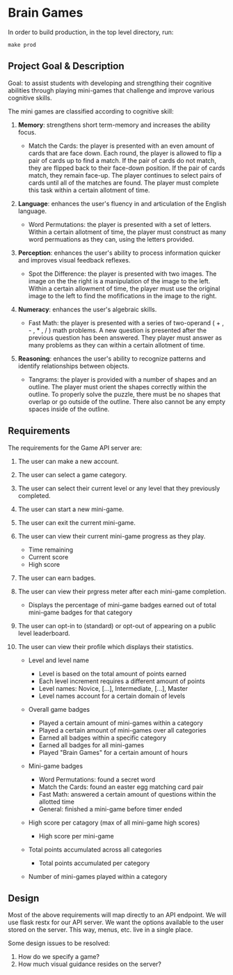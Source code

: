 # Brain Games

In order to build production, in the top level directory, run:

`make prod`

## Project Goal & Description

Goal: to assist students with developing and strengthing their cognitive abilities through playing mini-games that challenge and improve various cognitive skills.

The mini games are classified according to cognitive skill:

1. **Memory**: strengthens short term-memory and increases the ability focus.
    - Match the Cards: the player is presented with an even amount of cards that are face down. 
    Each round, the player is allowed to flip a pair of cards up to find a match. If the pair of cards do not match, they are flipped back to their face-down position. If the pair of cards match, they remain face-up. The player continues to select pairs of cards until all of the matches are found. The player must complete this task within a certain allotment of time.

1. **Language**: enhances the user's fluency in and articulation of the English language.
    - Word Permutations: the player is presented with a set of letters. Within a certain allotment of time, the player must construct as many word permuations as they can, using the letters provided.

1. **Perception**: enhances the user's ability to process information quicker and improves visual feedback reflexes.
    - Spot the Difference: the player is presented with two images. The image on the the right is a manipulation of the image to the left. Within a certain allowment of time, the player must use the original image to the left to find the mofifications in the image to the right.

1. **Numeracy**: enhances the user's algebraic skills.
    - Fast Math: the player is presented with a series of two-operand ( + , - , * , / ) math problems. A new question is presented after the previous question has been answered. They player must answer as many problems as they can within a certain allotment of time.

1. **Reasoning**: enhances the user's ability to recognize patterns and identify relationships between objects.
    - Tangrams: the player is provided with a number of shapes and an outline. The player must orient the shapes correctly within the outline. To properly solve the puzzle, there must be no shapes that overlap or go outside of the outline. There also cannot be any empty spaces inside of the outline.

## Requirements

The requirements for the Game API server are:

1. The user can make a new account.

1. The user can select a game category.

1. The user can select their current level or any level that they previously completed.

1. The user can start a new mini-game.

1. The user can exit the current mini-game.

1. The user can view their current mini-game progress as they play.
     - Time remaining
     - Current score
     - High score

1. The user can earn badges.

1. The user can view their prgress meter after each mini-game completion.
    - Displays the percentage of mini-game badges earned out of total mini-game badges for that category

1. The user can opt-in to (standard) or opt-out of appearing on a public level leaderboard.

1. The user can view their profile which displays their statistics.
    
    - Level and level name
        - Level is based on the total amount of points earned
        - Each level increment requires a different amount of points
        - Level names: Novice, [...], Intermediate, [...], Master
        - Level names account for a certain domain of levels

    - Overall game badges
        - Played a certain amount of mini-games within a category
        - Played a certain amount of mini-games over all categories
        - Earned all badges within a specific category
        - Earned all badges for all mini-games
        - Played "Brain Games" for a certain amount of hours

    - Mini-game badges
        - Word Permutations: found a secret word
        - Match the Cards: found an easter egg matching card pair
        - Fast Math: answered a certain amount of questions within the allotted time
        - General: finished a mini-game before timer ended

    - High score per catagory (max of all mini-game high scores)
        - High score per mini-game

    - Total points accumulated across all categories
        - Total points accumulated per category

    - Number of mini-games played within a category

## Design

Most of the above requirements will map directly to an API endpoint. We will use flask restx for our API server. We want the options available to the user stored on the server. This way, menus, etc. live in a single place.

Some design issues to be resolved:
1. How do we specify a game?
1. How much visual guidance resides on the server?
